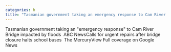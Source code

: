 ```yaml
---
categories: h
title: "Tasmanian government taking an emergency response to Cam River Bridge impacted by floods  ABC News"
---
```

Tasmanian government taking an "emergency response" to Cam River Bridge impacted by floods&nbsp;&nbsp;ABC NewsCalls for urgent repairs after bridge closure halts school buses&nbsp;&nbsp;The MercuryView Full coverage on Google News
